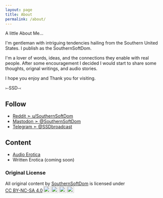 ```yaml
---
layout: page
title: About
permalink: /about/
---
```


A little About Me...

I'm gentleman with intriguing tendencies hailing from the Southern United States. I publish as the SouthernSoftDom.

I'm a lover of words, ideas, and the connections they enable with real people. After some encouragement I decided I would start to share some thoughts, orignal writings, and audio stories.

I hope you enjoy and Thank you for visiting.

⤚SSD⤙

## Follow

- [Reddit   ➣ u/SouthernSoftDom](https://www.reddit.com/user/SouthernSoftDom/)
- [Mastodon ➣ @SouthernSoftDom](https://mastodon.social/@southernsoftdom)
- [Telegram ➣ @SSDbroadcast](https://t.me/ssdbroadcast)

## Content

- [Audio Erotica](https://soundgasm.net/u/SouthernSoftDom)
- Written Erotica (coming soon)

### Original License

<p xmlns:cc="http://creativecommons.org/ns#" >All original content by <a rel="cc:attributionURL dct:creator" property="cc:attributionName" href="https://southernsoftdom.com">SouthernSoftDom</a> is licensed under <a href="https://creativecommons.org/licenses/by-nc-sa/4.0/?ref=chooser-v1" target="_blank" rel="license noopener noreferrer" style="display:inline-block;">CC BY-NC-SA 4.0<img style="height:22px!important;margin-left:3px;vertical-align:text-bottom;" src="https://mirrors.creativecommons.org/presskit/icons/cc.svg?ref=chooser-v1" alt=""><img style="height:22px!important;margin-left:3px;vertical-align:text-bottom;" src="https://mirrors.creativecommons.org/presskit/icons/by.svg?ref=chooser-v1" alt=""><img style="height:22px!important;margin-left:3px;vertical-align:text-bottom;" src="https://mirrors.creativecommons.org/presskit/icons/nc.svg?ref=chooser-v1" alt=""><img style="height:22px!important;margin-left:3px;vertical-align:text-bottom;" src="https://mirrors.creativecommons.org/presskit/icons/sa.svg?ref=chooser-v1" alt=""></a></p> 

